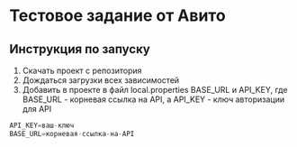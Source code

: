 # Тестовое задание от Авито

## Инструкция по запуску
1) Скачать проект с репозитория
2) Дождаться загрузки всех зависимостей
3) Добавить в проекте в файл local.properties BASE_URL и API_KEY, где BASE_URL - корневая ссылка на API, а API_KEY - ключ авторизации для API
```Groovy
API_KEY=ваш-ключ
BASE_URL=корневая-ссылка-на-API
``` 
